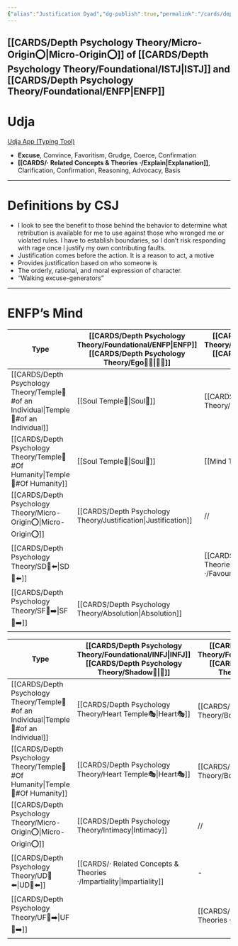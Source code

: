 ```yaml
---
{"alias":"Justification Dyad","dg-publish":true,"permalink":"/cards/depth-psychology-theory/justification/","dgPassFrontmatter":true,"noteIcon":"1","created":"2022-12-31T17:35:54.658+01:00","updated":"2023-05-28T15:32:15.580+02:00"}
---
```


[[CARDS/Depth Psychology Theory/Micro-Origin⭕\|Micro-Origin⭕]] of [[CARDS/Depth Psychology Theory/Foundational/ISTJ\|ISTJ]] and [[CARDS/Depth Psychology Theory/Foundational/ENFP\|ENFP]]
---
# Udja
[Udja App (Typing Tool)](https://www.udja.app/#/)
- **Excuse**, Convince, Favoritism, Grudge, Coerce, Confirmation
- **[[CARDS/· Related Concepts & Theories ·/Explain\|Explanation]]**, Clarification, Confirmation, Reasoning, Advocacy, Basis
---
# Definitions by CSJ
- I look to see the benefit to those behind the behavior to determine what retribution is available for me to use against those who wronged me or violated rules. I have to establish boundaries, so I don’t risk responding with rage once I justify my own contributing faults.
- Justification comes before the action. It is a reason to act, a motive 
- Provides justification based on who someone is 
- The orderly, rational, and moral expression of character.
- “Walking excuse-generators”
---
# ENFP’s Mind 

| Type             |[[CARDS/Depth Psychology Theory/Foundational/ENFP\|ENFP]]  [[CARDS/Depth Psychology Theory/Ego🙋‍♂️\|🙋‍♂️]] |[[CARDS/Depth Psychology Theory/Foundational/ISTJ\|ISTJ]]  [[CARDS/Depth Psychology Theory/Sub🤸\|🤸]] |
| -------------------- | ---------------------------- | -------------------------- |
| [[CARDS/Depth Psychology Theory/Temple🙏#of an Individual\|Temple🙏#of an Individual]]       | [[Soul Temple👥\|Soul👥]]| [[CARDS/Depth Psychology Theory/Body Temple 🌳\|Mind⚒️]] |
| [[CARDS/Depth Psychology Theory/Temple🙏#Of Humanity\|Temple🙏#Of Humanity]] | [[Soul Temple👥\|Soul👥]] | [[Mind Temple\|Mind⚒️]] |
| [[CARDS/Depth Psychology Theory/Micro-Origin⭕\|Micro-Origin⭕]] | [[CARDS/Depth Psychology Theory/Justification\|Justification]]      | //                         |
| [[CARDS/Depth Psychology Theory/SD🤸⬅️\|SD🤸⬅️]]               |   | [[CARDS/· Related Concepts & Theories ·/Favouritism\|Favouritism]]             |
| [[CARDS/Depth Psychology Theory/SF🤸➡️\|SF🤸➡️]]               | [[CARDS/Depth Psychology Theory/Absolution\|Absolution]]        |    |

| Type             |[[CARDS/Depth Psychology Theory/Foundational/INFJ\|INFJ]]  [[CARDS/Depth Psychology Theory/Shadow👥\|👤]] |  [[CARDS/Depth Psychology Theory/Foundational/ESTP\|ESTP]]  [[CARDS/Depth Psychology Theory/Superego👹\|👹]] |
| -------------------- | ---------------------------- | -------------------------- |
| [[CARDS/Depth Psychology Theory/Temple🙏#of an Individual\|Temple🙏#of an Individual]]       | [[CARDS/Depth Psychology Theory/Heart Temple🎭\|Heart🎭]]| [[CARDS/Depth Psychology Theory/Body Temple 🌳\|Body🌳]]|
| [[CARDS/Depth Psychology Theory/Temple🙏#Of Humanity\|Temple🙏#Of Humanity]] | [[CARDS/Depth Psychology Theory/Heart Temple🎭\|Heart🎭]]| [[CARDS/Depth Psychology Theory/Body Temple 🌳\|Body🌳]] |
| [[CARDS/Depth Psychology Theory/Micro-Origin⭕\|Micro-Origin⭕]] | [[CARDS/Depth Psychology Theory/Intimacy\|Intimacy]]      | //                         |
| [[CARDS/Depth Psychology Theory/UD👤⬅️\|UD👤⬅️]]               | [[CARDS/· Related Concepts & Theories ·/Impartiality\|Impartiality]]|   -        |
| [[CARDS/Depth Psychology Theory/UF👤➡️\|UF👤➡️]]               ||   [[CARDS/· Related Concepts & Theories ·/Wrath\|Wrath]]     |